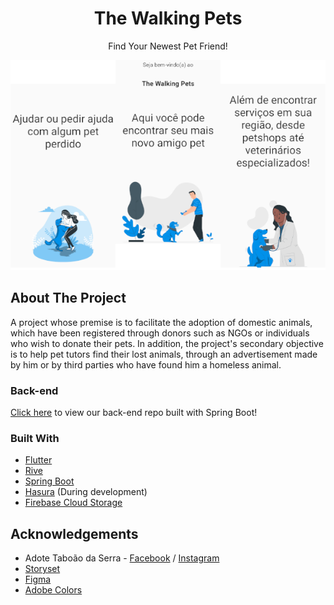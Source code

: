 <h1 align="center">The Walking Pets</h1>

<p align="center">Find Your Newest Pet Friend!</p>

<p align="center"><img src="docs/walkthrough_screenshot.png"></p>

## About The Project

A project whose premise is to facilitate the adoption of domestic animals, which have been registered through donors such as NGOs or individuals who wish to donate their pets. In addition, the project's secondary objective is to help pet tutors find their lost animals, through an advertisement made by him or by third parties who have found him a homeless animal.
### Back-end
[Click here](https://github.com/luanvsfeo/backend-the-walking-pets) to view our back-end repo built with Spring Boot!
### Built With
* [Flutter](http://flutter.dev/)
* [Rive](https://rive.app/)
* [Spring Boot](https://spring.io/)
* [Hasura](https://hasura.io/) (During development)
* [Firebase Cloud Storage](https://firebase.google.com/docs/storage)

## Acknowledgements
* Adote Taboão da Serra - [Facebook](https://www.facebook.com/adotetaboaodaserra/) / [Instagram](https://www.instagram.com/adotetaboaodaserra)
* [Storyset](https://storyset.com/)
* [Figma](https://www.figma.com/)
* [Adobe Colors](https://color.adobe.com/)


